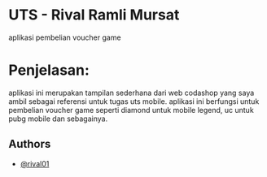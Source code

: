
# UTS - Rival Ramli Mursat

aplikasi pembelian voucher game 


# Penjelasan:

aplikasi ini merupakan tampilan sederhana dari web codashop yang
saya ambil sebagai referensi untuk tugas uts mobile.
aplikasi ini berfungsi untuk pembelian voucher game seperti diamond untuk
mobile legend, uc untuk pubg mobile dan sebagainya.


## Authors

- [@rival01](https://www.github.com/rival01)

